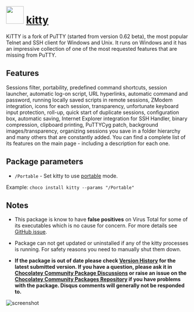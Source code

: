 # <img src="https://cdn.jsdelivr.net/gh/chocolatey-community/chocolatey-packages@8d5f606c792f368dcb854727252429e4aaa13516/icons/kitty.png" width="48" height="48"/>  [kitty](https://chocolatey.org/packages/kitty)

KiTTY is a fork of PuTTY (started from version 0.62 beta), the most popular Telnet and SSH client for Windows and Unix. It runs on Windows and it has an impressive collection of one of the most requested features that are missing from PuTTY.

## Features

Sessions filter, portability, predefined command shortcuts, session launcher, automatic log-on script, URL hyperlinks, automatic command and password, running locally saved scripts in remote sessions, ZModem integration, icons for each session, transparency, unfortunate keyboard input protection, roll-up, quick start of duplicate sessions, configuration box, automatic saving, Internet Explorer integration for SSH Handler, binary compression, clipboard printing, PuTTYCyg patch, background images/transparency, organizing sessions you save in a folder hierarchy and many others that are constantly added. You can find a complete list of its features on the main page - including a description for each one.

## Package parameters

- `/Portable` - Set kitty to use [portable](https://www.9bis.net/kitty/#!pages/Portability.md) mode.

Example: `choco install kitty --params "/Portable"`

## Notes

- This package is know to have **false positives** on Virus Total for some of its executables which is no cause for concern. For more details see [GitHub issue](https://github.com/chocolatey-community/chocolatey-coreteampackages/issues/1563).
- Package can not get updated or uninstalled if any of the kitty processes is running. For safety reasons you need to manually shut them down.

- **If the package is out of date please check [Version History](#versionhistory) for the latest submitted version. If you have a question, please ask it in [Chocolatey Community Package Discussions](https://github.com/chocolatey-community/chocolatey-packages/discussions) or raise an issue on the [Chocolatey Community Packages Repository](https://github.com/chocolatey-community/chocolatey-packages/issues) if you have problems with the package. Disqus comments will generally not be responded to.**

![screenshot](https://cdn.jsdelivr.net/gh/chocolatey-community/chocolatey-packages@3edeb9d5a902846e538b23c5be2f4cb52a4c991a/automatic/kitty/screenshot.png
)
